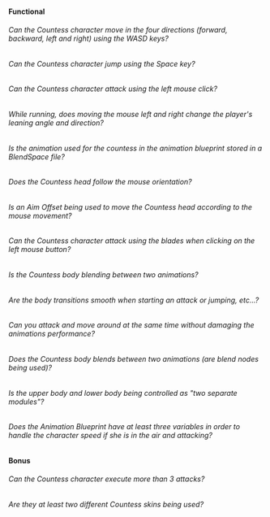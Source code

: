 #### Functional

###### Can the Countess character move in the four directions (forward, backward, left and right) using the WASD keys?

###### Can the Countess character jump using the Space key?

###### Can the Countess character attack using the left mouse click?

###### While running, does moving the mouse left and right change the player's leaning angle and direction?

###### Is the animation used for the countess in the animation blueprint stored in a BlendSpace file?

###### Does the Countess head follow the mouse orientation?

###### Is an Aim Offset being used to move the Countess head according to the mouse movement?

###### Can the Countess character attack using the blades when clicking on the left mouse button?

###### Is the Countess body blending between two animations?

###### Are the body transitions smooth when starting an attack or jumping, etc…?

###### Can you attack and move around at the same time without damaging the animations performance?

###### Does the Countess body blends between two animations (are blend nodes being used)?

###### Is the upper body and lower body being controlled as "two separate modules"?

<!-- - Caches are used in the animation blueprint to separate upper body and lower body animation correctly???? -->

###### Does the Animation Blueprint have at least three variables in order to handle the character speed if she is in the air and attacking?

#### Bonus

###### Can the Countess character execute more than 3 attacks?

###### Are they at least two different Countess skins being used?
